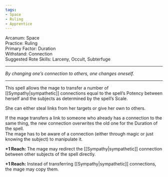```yaml
---
tags:
- Space
- Ruling
- Apprentice
---
```


Arcanum: Space\
Practice: Ruling\
Primary Factor: Duration\
Withstand: Connection\
Suggested Rote Skills: Larceny, Occult, Subterfuge

---

_By changing one’s connection to others, one changes oneself._

---

This spell allows the mage to transfer a number of [[Sympathy|sympathetic]] connections equal to the spell’s Potency between herself and the subjects as determined by the spell’s Scale.

She can either steal links from her targets or give her own to others.

If the mage transfers a link to someone who already has a connection to the same thing, the new connection overwrites the old one for the Duration of the spell.\
The mage has to be aware of a connection (either through magic or just knowing the subject) to manipulate it.

**+1 Reach:** The mage may redirect the [[Sympathy|sympathetic]] connection between other subjects of the spell directly.

**+1 Reach:** Instead of transferring [[Sympathy|sympathetic]] connections, the mage may copy them.